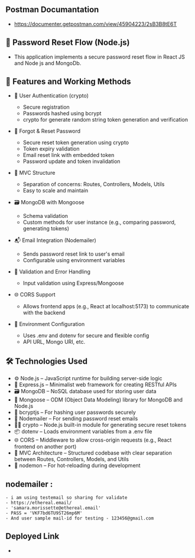 ## Postman Documantation
- https://documenter.getpostman.com/view/45904223/2sB3B8tE6T

## 🔐 Password Reset Flow (Node.js)
- This application implements a secure password reset flow in React JS and Node js and MongoDb.

## 🚀 Features and Working Methods 
- 🔐 User Authentication (crypto)
    - Secure registration
    - Passwords hashed using bcrypt
    - crypto for generate random string token generation and verification

- 📩 Forgot & Reset Password
    - Secure reset token generation using crypto
    - Token expiry validation
    - Email reset link with embedded token
    - Password update and token invalidation

- 🔄 MVC Structure
    - Separation of concerns: Routes, Controllers, Models, Utils
    - Easy to scale and maintain

- 🗃️ MongoDB with Mongoose
    - Schema validation
    - Custom methods for user instance (e.g., comparing password, generating tokens)

- 📬 Email Integration (Nodemailer)
    - Sends password reset link to user's email
    - Configurable using environment variables

- 🧪 Validation and Error Handling
    - Input validation using Express/Mongoose

- 🌐 CORS Support
    - Allows frontend apps (e.g., React at localhost:5173) to communicate with the backend

- 🔧 Environment Configuration
    - Uses .env and dotenv for secure and flexible config
    - API URL, Mongo URI, etc.

## 🛠️ Technologies Used
- ⚙️ Node.js – JavaScript runtime for building server-side logic
- 🚀 Express.js – Minimalist web framework for creating RESTful APIs
- 🗃️ MongoDB – NoSQL database used for storing user data
- 🧩 Mongoose – ODM (Object Data Modeling) library for MongoDB and Node.js
- 🔐 bcryptjs – For hashing user passwords securely
- 📩 Nodemailer – For sending password reset emails
- 🕵️‍♂️ crypto – Node.js built-in module for generating secure reset tokens
- 📦 dotenv – Loads environment variables from a .env file
- 🌐 CORS – Middleware to allow cross-origin requests (e.g., React frontend on another port)
- 🧱 MVC Architecture – Structured codebase with clear separation between Routes, Controllers, Models, and Utils
- 🔄 nodemon – For hot-reloading during development

## nodemailer :
    - i am using testemail so sharing for validate
    - https://ethereal.email/
    - 'samara.morissette@ethereal.email'
    - PASS = 'VKF7bd6TU9ST26mp6M'
    - And user sample mail-id for testing - 123456@gmail.com

## Deployed Link
- 